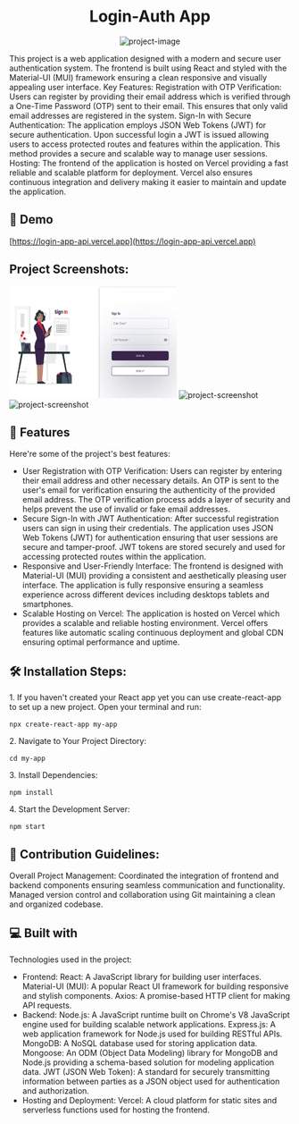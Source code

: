 <h1 align="center" id="title">Login-Auth App</h1>

<p align="center"><img src="https://login-app-api.vercel.app/signin.png" alt="project-image"></p>

<p id="description">This project is a web application designed with a modern and secure user authentication system. The frontend is built using React and styled with the Material-UI (MUI) framework ensuring a clean responsive and visually appealing user interface. Key Features: Registration with OTP Verification: Users can register by providing their email address which is verified through a One-Time Password (OTP) sent to their email. This ensures that only valid email addresses are registered in the system. Sign-In with Secure Authentication: The application employs JSON Web Tokens (JWT) for secure authentication. Upon successful login a JWT is issued allowing users to access protected routes and features within the application. This method provides a secure and scalable way to manage user sessions. Hosting: The frontend of the application is hosted on Vercel providing a fast reliable and scalable platform for deployment. Vercel also ensures continuous integration and delivery making it easier to maintain and update the application.</p>

<h2>🚀 Demo</h2>

[https://login-app-api.vercel.app](https://login-app-api.vercel.app)

<h2>Project Screenshots:</h2>

<img src="https://raw.githubusercontent.com/Gautham020/login-app/master/public/signin.png" alt="project-screenshot" width="300" height="200/">

<img src="https://login-app-api.vercel.app/signup.png" alt="project-screenshot" width="300" height="200/">

<img src="https://login-app-api.vercel.app/otp.png" alt="project-screenshot" width="300" height="200/">

  
  
<h2>🧐 Features</h2>

Here're some of the project's best features:

*   User Registration with OTP Verification: Users can register by entering their email address and other necessary details. An OTP is sent to the user's email for verification ensuring the authenticity of the provided email address. The OTP verification process adds a layer of security and helps prevent the use of invalid or fake email addresses.
*   Secure Sign-In with JWT Authentication: After successful registration users can sign in using their credentials. The application uses JSON Web Tokens (JWT) for authentication ensuring that user sessions are secure and tamper-proof. JWT tokens are stored securely and used for accessing protected routes within the application.
*   Responsive and User-Friendly Interface: The frontend is designed with Material-UI (MUI) providing a consistent and aesthetically pleasing user interface. The application is fully responsive ensuring a seamless experience across different devices including desktops tablets and smartphones.
*   Scalable Hosting on Vercel: The application is hosted on Vercel which provides a scalable and reliable hosting environment. Vercel offers features like automatic scaling continuous deployment and global CDN ensuring optimal performance and uptime.

<h2>🛠️ Installation Steps:</h2>

<p>1. If you haven't created your React app yet you can use create-react-app to set up a new project. Open your terminal and run:</p>

```
npx create-react-app my-app
```

<p>2. Navigate to Your Project Directory:</p>

```
cd my-app
```

<p>3. Install Dependencies:</p>

```
npm install
```

<p>4. Start the Development Server:</p>

```
npm start
```

<h2>🍰 Contribution Guidelines:</h2>

Overall Project Management: Coordinated the integration of frontend and backend components ensuring seamless communication and functionality. Managed version control and collaboration using Git maintaining a clean and organized codebase.

  
  
<h2>💻 Built with</h2>

Technologies used in the project:

*   Frontend: React: A JavaScript library for building user interfaces. Material-UI (MUI): A popular React UI framework for building responsive and stylish components. Axios: A promise-based HTTP client for making API requests.
*   Backend: Node.js: A JavaScript runtime built on Chrome's V8 JavaScript engine used for building scalable network applications. Express.js: A web application framework for Node.js used for building RESTful APIs. MongoDB: A NoSQL database used for storing application data. Mongoose: An ODM (Object Data Modeling) library for MongoDB and Node.js providing a schema-based solution for modeling application data. JWT (JSON Web Token): A standard for securely transmitting information between parties as a JSON object used for authentication and authorization.
*   Hosting and Deployment: Vercel: A cloud platform for static sites and serverless functions used for hosting the frontend.
